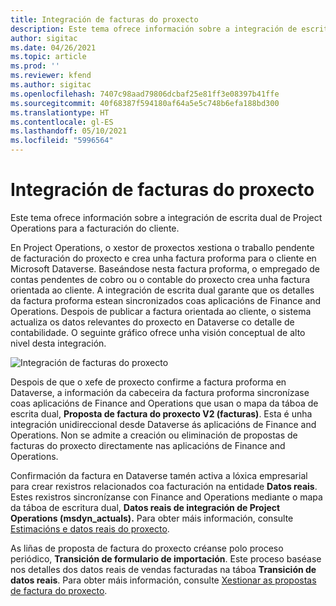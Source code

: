 ```yaml
---
title: Integración de facturas do proxecto
description: Este tema ofrece información sobre a integración de escrita dual de Project Operations para a facturación do cliente.
author: sigitac
ms.date: 04/26/2021
ms.topic: article
ms.prod: ''
ms.reviewer: kfend
ms.author: sigitac
ms.openlocfilehash: 7407c98aad79806dcbaf25e81ff3e08397b41ffe
ms.sourcegitcommit: 40f68387f594180af64a5e5c748b6efa188bd300
ms.translationtype: HT
ms.contentlocale: gl-ES
ms.lasthandoff: 05/10/2021
ms.locfileid: "5996564"
---
```

# <a name="project-invoice-integration"></a>Integración de facturas do proxecto

Este tema ofrece información sobre a integración de escrita dual de Project Operations para a facturación do cliente.

En Project Operations, o xestor de proxectos xestiona o traballo pendente de facturación do proxecto e crea unha factura proforma para o cliente en Microsoft Dataverse. Baseándose nesta factura proforma, o empregado de contas pendentes de cobro ou o contable do proxecto crea unha factura orientada ao cliente. A integración de escrita dual garante que os detalles da factura proforma estean sincronizados coas aplicacións de Finance and Operations. Despois de publicar a factura orientada ao cliente, o sistema actualiza os datos relevantes do proxecto en Dataverse co detalle de contabilidade. O seguinte gráfico ofrece unha visión conceptual de alto nivel desta integración.

   ![Integración de facturas do proxecto](./media/DW5Invoicing.png)

Despois de que o xefe de proxecto confirme a factura proforma en Dataverse, a información da cabeceira da factura proforma sincronízase coas aplicacións de Finance and Operations que usan o mapa da táboa de escrita dual, **Proposta de factura do proxecto V2 (facturas)**. Esta é unha integración unidireccional desde Dataverse ás aplicacións de Finance and Operations. Non se admite a creación ou eliminación de propostas de facturas do proxecto directamente nas aplicacións de Finance and Operations.

Confirmación da factura en Dataverse tamén activa a lóxica empresarial para crear rexistros relacionados coa facturación na entidade **Datos reais**. Estes rexistros sincronízanse con Finance and Operations mediante o mapa da táboa de escritura dual, **Datos reais de integración de Project Operations (msdyn\_actuals).** Para obter máis información, consulte [Estimacións e datos reais do proxecto](resource-dual-write-estimates-actuals.md). 

As liñas de proposta de factura do proxecto créanse polo proceso periódico, **Transición de formulario de importación**. Este proceso baséase nos detalles dos datos reais de vendas facturadas na táboa **Transición de datos reais**. Para obter máis información, consulte [Xestionar as propostas de factura do proxecto](../invoicing/format-update-project-invoice-proposals.md#create-project-invoice-proposals). 

